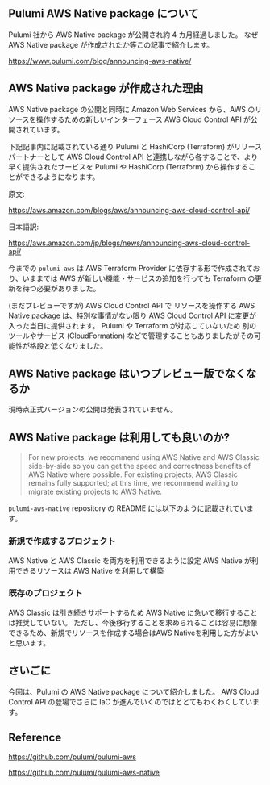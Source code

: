 <!--
title:   Public preview として公開中の AWS Native package について
tags:    AWS,AdventCalendar2021,IaC,Infrastructure_as_code,Pulumi
id:      a9f7f4db167d674a9f3c
private: false
-->
## Pulumi AWS Native package について

Pulumi 社から AWS Native package が公開され約 4 カ月経過しました。
なぜ AWS Native package が作成されたか等この記事で紹介します。

https://www.pulumi.com/blog/announcing-aws-native/

## AWS Native package が作成された理由

AWS Native package の公開と同時に Amazon Web Services から、AWS のリソースを操作するための新しいインターフェース AWS Cloud Control API が公開されています。

下記記事内に記載されている通り Pulumi と HashiCorp (Terraform) がリリースパートナーとして AWS Cloud Control API と連携しながら各することで、より早く提供されたサービスを Pulumi や HashiCorp (Terraform) から操作することができるようになります。

原文:

https://aws.amazon.com/blogs/aws/announcing-aws-cloud-control-api/

日本語訳:

https://aws.amazon.com/jp/blogs/news/announcing-aws-cloud-control-api/

今までの `pulumi-aws` は AWS Terraform Provider に依存する形で作成されており、いままでは AWS が新しい機能・サービスの追加を行っても Terraform の更新を待つ必要がありました。

(まだプレビューですが) AWS Cloud Control API で リソースを操作する AWS Native package は、特別な事情がない限り AWS Cloud Control API に変更が入った当日に提供されます。
Pulumi や Terraform が対応していないため 別のツールやサービス (CloudFormation) などで管理することもありましたがその可能性が格段と低くなりました。

## AWS Native package はいつプレビュー版でなくなるか

現時点正式バージョンの公開は発表されていません。

## AWS Native package は利用しても良いのか?

> For new projects, we recommend using AWS Native and AWS Classic side-by-side so you can get the speed and correctness benefits of AWS Native where possible. For existing projects, AWS Classic remains fully supported; at this time, we recommend waiting to migrate existing projects to AWS Native.

`pulumi-aws-native` repository の README には以下のように記載されています。

### 新規で作成するプロジェクト

AWS Native と AWS Classic を両方を利用できるように設定
AWS Native が利用できるリソースは AWS Native を利用して構築

### 既存のプロジェクト

AWS Classic は引き続きサポートするため AWS Native に急いで移行することは推奨していない。
ただし、今後移行することを求められることは容易に想像できるため、新規でリソースを作成する場合はAWS Nativeを利用した方がよいと思います。

## さいごに

今回は、Pulumi の AWS Native package について紹介しました。
AWS Cloud Control API の登場でさらに IaC が進んでいくのではととてもわくわくしています。

## Reference

https://github.com/pulumi/pulumi-aws

https://github.com/pulumi/pulumi-aws-native
